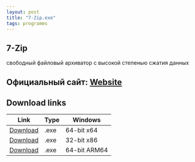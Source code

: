 ```yaml
---
layout: post
title: "7-Zip.exe"
tags: programms
---
```

## 7-Zip
свободный файловый архиватор с высокой степенью сжатия данных
## Официальный сайт: [Website](https://www.7-zip.org/)


## Download links

| Link | Type | Windows |
|----------|----------|----------|
| [Download](https://www.7-zip.org/a/7z2301-x64.exe)	| .exe	| 64-bit x64	|
| [Download](https://www.7-zip.org/a/7z2301.exe)		| .exe	| 32-bit x86	|
| [Download](https://www.7-zip.org/a/7z2301-arm64.exe)	| .exe	| 64-bit ARM64	|

